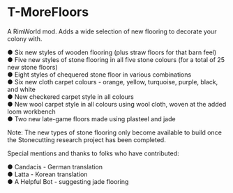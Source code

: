 # T-MoreFloors
A RimWorld mod. Adds a wide selection of new flooring to decorate your colony with.

● Six new styles of wooden flooring (plus straw floors for that barn feel)  
● Five new styles of stone flooring in all five stone colours (for a total of 25 new stone floors)  
● Eight styles of chequered stone floor in various combinations  
● Six new cloth carpet colours - orange, yellow, turquoise, purple, black, and white  
● New checkered carpet style in all colours  
● New wool carpet style in all colours using wool cloth, woven at the added loom workbench  
● Two new late-game floors made using plasteel and jade

Note: The new types of stone flooring only become available to build once the Stonecutting research project has been completed.

Special mentions and thanks to folks who have contributed:

● Candacis - German translation  
● Latta - Korean translation  
● A Helpful Bot - suggesting jade flooring
